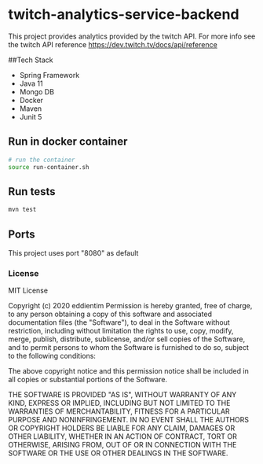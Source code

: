 # twitch-analytics-service-backend
This project provides analytics provided by the twitch API. For more info see the twitch API reference https://dev.twitch.tv/docs/api/reference   

##Tech Stack 
- Spring Framework
- Java 11
- Mongo DB
- Docker
- Maven
- Junit 5

## Run in docker container
```bash
# run the container
source run-container.sh
```

## Run tests
```bash
mvn test
```

## Ports
This project uses port "8080" as default

### License
MIT License

Copyright (c) 2020 eddientim
Permission is hereby granted, free of charge, to any person obtaining a copy of this software and associated documentation files (the "Software"), to deal in the Software without restriction, including without limitation the rights to use, copy, modify, merge, publish, distribute, sublicense, and/or sell copies of the Software, and to permit persons to whom the Software is furnished to do so, subject to the following conditions:

The above copyright notice and this permission notice shall be included in all copies or substantial portions of the Software.

THE SOFTWARE IS PROVIDED "AS IS", WITHOUT WARRANTY OF ANY KIND, EXPRESS OR IMPLIED, INCLUDING BUT NOT LIMITED TO THE WARRANTIES OF MERCHANTABILITY, FITNESS FOR A PARTICULAR PURPOSE AND NONINFRINGEMENT. IN NO EVENT SHALL THE AUTHORS OR COPYRIGHT HOLDERS BE LIABLE FOR ANY CLAIM, DAMAGES OR OTHER LIABILITY, WHETHER IN AN ACTION OF CONTRACT, TORT OR OTHERWISE, ARISING FROM, OUT OF OR IN CONNECTION WITH THE SOFTWARE OR THE USE OR OTHER DEALINGS IN THE SOFTWARE.
